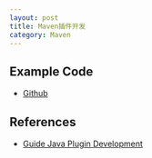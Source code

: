 ```yaml
---
layout: post
title: Maven插件开发
category: Maven
---
```



## Example Code
- [Github](https://github.com/marsishandsome/playground/tree/master/maven-plugin-101)


## References
- [Guide Java Plugin Development](http://maven.apache.org/guides/plugin/guide-java-plugin-development.html)
